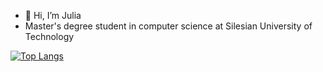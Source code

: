 - 👋 Hi, I’m Julia
- Master's degree student in computer science at Silesian University of Technology

[![Top Langs](https://github-readme-stats.vercel.app/api/top-langs/?username=julimer228&layout=pie)](https://github.com/julimer228/github-readme-stats)





